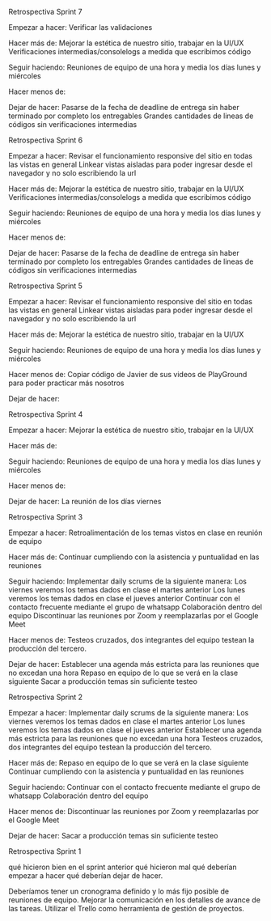 Retrospectiva Sprint 7

Empezar a hacer:
Verificar las validaciones

Hacer más de:
Mejorar la estética de nuestro sitio, trabajar en la UI/UX
Verificaciones intermedias/consolelogs a medida que escribimos código


Seguir haciendo:
Reuniones de equipo de una hora y media los días lunes y miércoles

Hacer menos de:


Dejar de hacer:
Pasarse de la fecha de deadline de entrega sin haber terminado por completo los entregables
Grandes cantidades de lineas de códigos sin verificaciones intermedias


Retrospectiva Sprint 6

Empezar a hacer:
Revisar el funcionamiento responsive del sitio en todas las vistas en general
Linkear vistas aisladas para poder ingresar desde el navegador y no solo escribiendo la url

Hacer más de:
Mejorar la estética de nuestro sitio, trabajar en la UI/UX
Verificaciones intermedias/consolelogs a medida que escribimos código


Seguir haciendo:
Reuniones de equipo de una hora y media los días lunes y miércoles

Hacer menos de:


Dejar de hacer:
Pasarse de la fecha de deadline de entrega sin haber terminado por completo los entregables
Grandes cantidades de lineas de códigos sin verificaciones intermedias

Retrospectiva Sprint 5

Empezar a hacer:
Revisar el funcionamiento responsive del sitio en todas las vistas en general
Linkear vistas aisladas para poder ingresar desde el navegador y no solo escribiendo la url

Hacer más de:
Mejorar la estética de nuestro sitio, trabajar en la UI/UX


Seguir haciendo:
Reuniones de equipo de una hora y media los días lunes y miércoles

Hacer menos de:
Copiar código de Javier de sus videos de PlayGround para poder practicar más nosotros

Dejar de hacer:


Retrospectiva Sprint 4

Empezar a hacer:
Mejorar la estética de nuestro sitio, trabajar en la UI/UX

Hacer más de:


Seguir haciendo:
Reuniones de equipo de una hora y media los días lunes y miércoles

Hacer menos de:


Dejar de hacer:
La reunión de los días viernes


Retrospectiva Sprint 3

Empezar a hacer:
Retroalimentación de los temas vistos en clase en reunión de equipo

Hacer más de:
Continuar cumpliendo con la asistencia y puntualidad en las reuniones

Seguir haciendo:
Implementar daily scrums de la siguiente manera:
    Los viernes veremos los temas dados en clase el martes anterior
    Los lunes veremos los temas dados en clase el jueves anterior
Continuar con el contacto frecuente mediante el grupo de whatsapp
Colaboración dentro del equipo
Discontinuar las reuniones por Zoom y reemplazarlas por el Google Meet


Hacer menos de:
Testeos cruzados, dos integrantes del equipo testean la producción del tercero.

Dejar de hacer:
Establecer una agenda más estricta para las reuniones que no excedan una hora
Repaso en equipo de lo que se verá en la clase siguiente
Sacar a producción temas sin suficiente testeo


Retrospectiva Sprint 2

Empezar a hacer:
Implementar daily scrums de la siguiente manera:
Los viernes veremos los temas dados en clase el martes anterior
Los lunes veremos los temas dados en clase el jueves anterior
Establecer una agenda más estricta para las reuniones que no excedan una hora
Testeos cruzados, dos integrantes del equipo testean la producción del tercero.

Hacer más de:
Repaso en equipo de lo que se verá en la clase siguiente
Continuar cumpliendo con la asistencia y puntualidad en las reuniones

Seguir haciendo:
Continuar con el contacto frecuente mediante el grupo de whatsapp
Colaboración dentro del equipo

Hacer menos de:
Discontinuar las reuniones por Zoom y reemplazarlas por el Google Meet

Dejar de hacer:
Sacar a producción temas sin suficiente testeo



Retrospectiva Sprint 1

qué hicieron bien en el sprint anterior
qué hicieron mal
qué deberían empezar a hacer
qué deberían dejar de hacer.

Deberíamos tener un cronograma definido y lo más fijo posible de reuniones de equipo.
Mejorar la comunicación en los detalles de avance de las tareas.
Utilizar el Trello como herramienta de gestión de proyectos.

